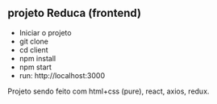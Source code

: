 ## projeto Reduca (frontend)

 - Iniciar o projeto
  - git clone
  - cd client
  - npm install
  - npm start
  - run: http://localhost:3000

  Projeto sendo feito com html+css (pure), react, axios, redux.

